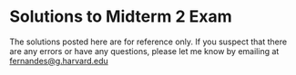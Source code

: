 # Solutions to Midterm 2 Exam
The solutions posted here are for reference only. If you suspect that there are any errors or have any questions, please let me know by emailing at [fernandes@g.harvard.edu](matilto:fernandes@g.harvard.edu)